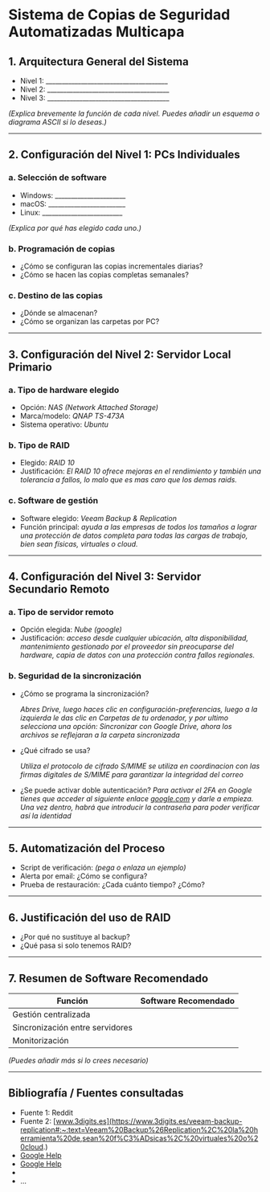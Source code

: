 # Sistema de Copias de Seguridad Automatizadas Multicapa

## 1. Arquitectura General del Sistema

- Nivel 1: ______________________________________
- Nivel 2: ______________________________________
- Nivel 3: ______________________________________

_(Explica brevemente la función de cada nivel. Puedes añadir un esquema o diagrama ASCII si lo deseas.)_

---

## 2. Configuración del Nivel 1: PCs Individuales

### a. Selección de software

- Windows: ______________________
- macOS: ________________________
- Linux: _________________________

_(Explica por qué has elegido cada uno.)_

### b. Programación de copias

- ¿Cómo se configuran las copias incrementales diarias?
- ¿Cómo se hacen las copias completas semanales?

### c. Destino de las copias

- ¿Dónde se almacenan?
- ¿Cómo se organizan las carpetas por PC?

---

## 3. Configuración del Nivel 2: Servidor Local Primario

### a. Tipo de hardware elegido

- Opción: *NAS*  *(Network Attached Storage)*
- Marca/modelo: *QNAP TS-473A*
- Sistema operativo: *Ubuntu*

### b. Tipo de RAID

- Elegido: *RAID 10*
- Justificación: *El RAID 10 ofrece mejoras en el rendimiento y también una tolerancia a fallos, lo malo que es mas caro que los demas raids.*

### c. Software de gestión

- Software elegido: *Veeam Backup & Replication*
- Función principal: *ayuda a las empresas de todos los tamaños a lograr una protección de datos completa para todas las cargas de trabajo, bien sean físicas, virtuales o cloud.*

---

## 4. Configuración del Nivel 3: Servidor Secundario Remoto

### a. Tipo de servidor remoto

- Opción elegida: *Nube (google)*
- Justificación: *acceso desde cualquier ubicación, alta disponibilidad, mantenimiento gestionado por el proveedor sin preocuparse del hardware, capia de datos con una protección contra fallos regionales.*

### b. Seguridad de la sincronización

- ¿Cómo se programa la sincronización?
  
  *Abres Drive, luego haces clic en configuración-preferencias, luego a la izquierda le das clic en Carpetas de tu ordenador, y por ultimo selecciona una opción: Sincronizar con Google Drive, ahora los archivos se reflejaran a la carpeta sincronizada*
- ¿Qué cifrado se usa?
  
  *Utiliza el protocolo de cifrado S/MIME se utiliza en coordinacion con las firmas digitales de S/MIME para garantizar la integridad del correo*
- ¿Se puede activar doble autenticación?
  *Para activar el 2FA en Google tienes que acceder al siguiente enlace [google.com](https://www.google.com/landing/2step/) y darle a empieza. Una vez dentro, habrá que introducir la contraseña para poder verificar así la identidad*

---

## 5. Automatización del Proceso

- Script de verificación: _(pega o enlaza un ejemplo)_
- Alerta por email: ¿Cómo se configura?
- Prueba de restauración: ¿Cada cuánto tiempo? ¿Cómo?

---

## 6. Justificación del uso de RAID

- ¿Por qué no sustituye al backup?
- ¿Qué pasa si solo tenemos RAID?

---

## 7. Resumen de Software Recomendado

| Función                        | Software Recomendado     |
|-------------------------------|--------------------------|
| Gestión centralizada          |                          |
| Sincronización entre servidores|                          |
| Monitorización                |                          |

_(Puedes añadir más si lo crees necesario)_

---

## Bibliografía / Fuentes consultadas

- Fuente 1: Reddit
- Fuente 2: [www.3digits.es](https://www.3digits.es/veeam-backup-replication#:~:text=Veeam%20Backup%26Replication%2C%20la%20herramienta%20de,sean%20f%C3%ADsicas%2C%20virtuales%20o%20cloud.)
- [Google Help](https://support.google.com/mail/answer/13317990?hl=es#:~:text=Protocolo%20de%20cifrado&text=509%20en%20los%20que%20conf%C3%ADe,garantizar%20la%20integridad%20del%20correo.)
- [Google Help](https://support.google.com/drive/answer/10838124?hl=es)
- [](https://www.ciberseguridad.eus/hogar-seguro/como/como-se-activa-el-factor-de-doble-autenticacion-2fa-en-google#:~:text=Para%20activar%20el%202FA%20en,poder%20verificar%20as%C3%AD%20la%20identidad.)
- ...

